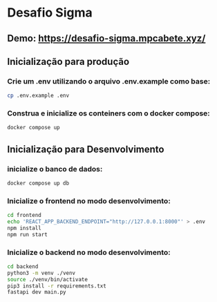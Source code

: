# Desafio Sigma
## Demo: https://desafio-sigma.mpcabete.xyz/

## Inicialização para produção

### Crie um .env utilizando o arquivo .env.example como base:

```bash
cp .env.example .env
```

### Construa e inicialize os conteiners com o docker compose:


```bash
docker compose up
```

## Inicialização para Desenvolvimento

### inicialize o banco de dados:

```bash
docker compose up db
```

### Inicialize o frontend no modo desenvolvimento:

```bash
cd frontend
echo 'REACT_APP_BACKEND_ENDPOINT="http://127.0.0.1:8000"' > .env
npm install
npm run start
```

### Inicialize o backend no modo desenvolvimento:

```bash
cd backend
python3 -m venv ./venv
source ./venv/bin/activate
pip3 install -r requirements.txt
fastapi dev main.py
```

